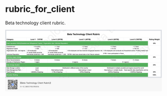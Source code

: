 # rubric_for_client
Beta technology client rubric.

![test](https://raw.githubusercontent.com/betayes66/rubric_for_client/f09de121406a77ed5b75c8ceb2015d028a6a6ab0/Beta%20Technology%20Client%20Rubric.png)
